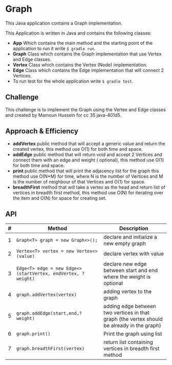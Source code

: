 # Graph

This Java application contains a Graph implementation.

This Application is written in Java and contains the following classes:

- **App** Which contains the main method and the starting point of the application to run it write `$ gradle run`.
- **Graph** Class which contains the Graph implementation that use Vertex and Edge classes.
- **Vertex** Class which contains the Vertex (Node) implementation.
- **Edge** Class which contains the Edge implementation that will connect 2 Vertices.
- To run test for the whole application write `$ gradle test`.

## Challenge

This challenge is to implement the Graph using the Vertex and Edge classes and created by Mamoun Hussein for cc 35
java-401d5.

## Approach & Efficiency

- **addVertex** public method that will accept a generic value and return the created vertex, this method use O(1) for
  both time and space.
- **addEdge** public method that will return void and accept 2 Vertices and connect them with an edge and weight (
  optional), this method use O(1) for both time and space.
- **print** public method that will print the adjacency list for the graph this method use O(N*M) for time, where N is
  the number of Vertices and M is the number of neighbour of that Vertices and O(1) for space.
- **breadthFirst** method that will take a vertex as the head and return list of vertices in breadth first method, this
  method use O(N) for iterating over the item and O(N) for space for creating set.

## API

| #  | Method | Description |
| ----------- | ----------- | -----------|
|1| `Graph<T> graph = new Graph<>();`|declare and initialize a new empty graph |
|2| `Vertex<T> vertex = new Vertex<>(value)`|declare vertex with value|
|3| `Edge<T> edge = new Edge<>(startVertex, endVertex, ?weight)`| declare new edge between start and end where the weight is optional|
|4| `graph.addVertex(vertex)`|adding vertex to the graph|
|5| `graph.addEdge(start,end,?weight)`| adding edge between two vertices in that graph (the vertex should be already in the graph)|
|6| `graph.print()`|Print the graph using list|
|7| `graph.breadthFirst(vertex)`|return list containing vertices in breadth first method|


